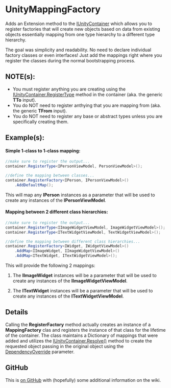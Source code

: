 UnityMappingFactory
====================

Adds an Extension method to the [IUnityContainer](http://msdn.microsoft.com/en-us/library/microsoft.practices.unity.iunitycontainer.aspx) which allows you to register factories that will create new objects based on data from existing objects essentially mapping from one type hierarchy to a different type hierarchy.

The goal was simplicity and readability. No need to declare individual factory classes or even interfaces! Just add the mappings right where you register the classes during the normal bootstrapping process.

## NOTE(s):

* You must register anything you are creating using the [IUnityContainer.RegisterType](http://msdn.microsoft.com/en-us/library/ee649762.aspx) method in the container (aka. the generic **TTo** input). 
* You do NOT need to register anthying that you are mapping from (aka. the generic **TFrom** input).
* You do NOT need to register any base or abstract types unless you are specifically creating them.

## Example(s):

#### Simple 1-class to 1-class mapping:

```csharp 
//make sure to register the output...
container.RegisterType<IPersonViewModel, PersonViewModel>();

//define the mapping between classes...
container.RegisterFactory<IPerson, IPersonViewModel>()
	.AddDefaultMap();
```

This will map any **IPerson** instances as a parameter that will be used to create any instances of the **IPersonViewModel**.

#### Mapping between 2 different class hierarchies:

```csharp
//make sure to register the output...
container.RegisterType<IImageWidgetViewModel, ImageWidgetViewModel>();
container.RegisterType<ITextWidgetViewModel, TextWidgetViewModel>();

//define the mapping between different class hierarchies...
container.RegisterFactory<IWidget, IWidgetViewModel>()
	.AddMap<IImageWidget, IImageWidgetViewModel>()
	.AddMap<ITextWidget, ITextWidgetViewModel>();
```
This will provide the following 2 mappings:

1. The **IImageWidget** instances will be a parameter that will be used to create any instances of the **IImageWidgetViewModel**.

2. The **ITextWidget** instances will be a parameter that will be used to create any instances of the **ITextWidgetViewModel**.

## Details

Calling the **RegisterFactory** method actually creates an instance of a **MappingFactory** clas and registers the instance of that class for the lifetime of the container. The class maintains a Dictionary of mappings that were added and utilizes the [IUnityContainer.Resolve()](http://msdn.microsoft.com/en-us/library/ff660794.aspx) method to create the requested object passing in the original object using the [DependencyOverride](http://msdn.microsoft.com/en-us/library/ff660920.aspx) parameter.

## GitHub

This is [on GitHub](https://github.com/jigamiller/unity-mappingfactory) with (hopefully) some additional information on the wiki.
